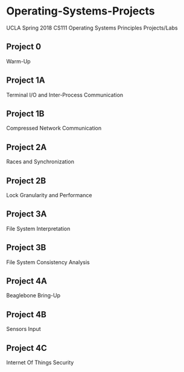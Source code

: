# Operating-Systems-Projects
UCLA Spring 2018 CS111 Operating Systems Principles Projects/Labs

## Project 0
Warm-Up

## Project 1A
Terminal I/O and Inter-Process Communication

## Project 1B
Compressed Network Communication

## Project 2A
Races and Synchronization

## Project 2B
Lock Granularity and Performance

## Project 3A
File System Interpretation

## Project 3B
File System Consistency Analysis

## Project 4A
Beaglebone Bring-Up

## Project 4B
Sensors Input

## Project 4C
Internet Of Things Security
